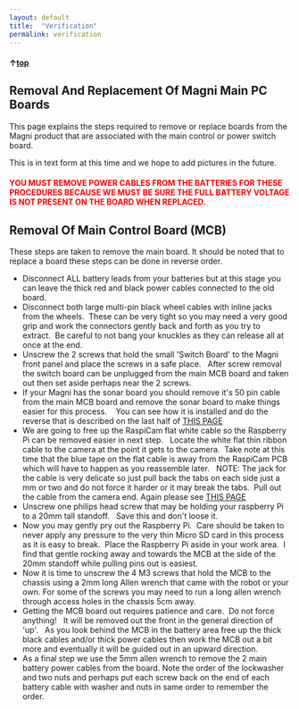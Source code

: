 ```yaml
---
layout: default
title:  "Verification"
permalink: verification
---
```


#### &uarr;[top](https://ubiquityrobotics.github.io/learn/)

## Removal And Replacement Of Magni Main PC Boards

This page explains the steps required to remove or replace boards from the Magni product that are associated with the main control or power switch board.

This is in text form at this time and we hope to add pictures in the future.

<H4 style="color:red">YOU MUST REMOVE POWER CABLES FROM THE BATTERIES FOR THESE PROCEDURES BECAUSE WE MUST BE SURE THE FULL BATTERY VOLTAGE IS NOT PRESENT ON THE BOARD WHEN REPLACED.</H4>

## Removal Of Main Control Board (MCB)

These steps are taken to remove the main board.  It should be noted that to replace a board these steps can be done in reverse order.

   - Disconnect ALL battery leads from your batteries but at this stage you can leave the thick red and black power cables connected to the old board.
   - Disconnect both large multi-pin black wheel cables with inline jacks from the wheels.  These can be very tight so you may need a very good grip and work the connectors gently back and forth as you try to extract.  Be careful to not bang your knuckles as they can release all at once at the end.
   - Unscrew the 2 screws that hold the small 'Switch Board' to the Magni front panel and place the screws in a safe place.   After screw removal the switch board can be unplugged from the main MCB board and taken out then set aside perhaps near the 2 screws.
   - If your Magni has the sonar board you should remove it's 50 pin cable from the main MCB board and remove the sonar board to make things easier for this process.    You can see how it is installed and do the reverse that is described on the last half of [THIS PAGE](https://learn.ubiquityrobotics.com/camera_sensors)
   - We are going to free up the RaspiCam flat white cable so the Raspberry Pi can be removed easier in next step.   Locate the white flat thin ribbon cable to the camera at the point it gets to the camera.  Take note at this time that the blue tape on the flat cable is away from the RaspiCam PCB which will have to happen as you reassemble later.   NOTE: The jack for the cable is very delicate so just pull back the tabs on each side just a mm or two and do not force it harder or it may break the tabs.  Pull out the cable from the camera end.  Again please see [THIS PAGE](https://learn.ubiquityrobotics.com/camera_sensors)
   - Unscrew one philips head screw that may be holding your raspberry Pi to a 20mm tall standoff.   Save this and don't loose it.
   - Now you may gently pry out the Raspberry Pi.  Care should be taken to never apply any pressure to the very thin Micro SD card in this process as it is easy to break.  Place the Raspberry Pi aside in your work area.  I find that gentle rocking away and towards the MCB at the side of the 20mm standoff while pulling pins out is easiest.
   - Now it is time to unscrew the 4 M3 screws that hold the MCB to the chassis using a 2mm long Allen wrench that came with the robot or your own. For some of the screws you may need to run a long allen wrench through access holes in the chassis 5cm away.
   - Getting the MCB board out requires patience and care.  Do not force anything!   It will be removed out the front in the general direction of 'up'.   As you look behind the MCB in the battery area free up the thick black cables and/or thick power cables then work the MCB out a bit more and eventually it will be guided out in an upward direction.
   - As a final step we use the 5mm allen wrench to remove the 2 main battery power cables from the board.  Note the order of the lockwasher and two nuts and perhaps put each screw back on the end of each battery cable with washer and nuts in same order to remember the order.
